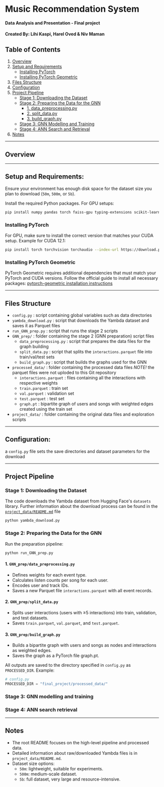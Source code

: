 # Music Recommendation System
#### Data Analysis and Presentation - Final project
#### Created By: Lihi Kaspi, Harel Oved & Niv Maman

## Table of Contents

1. [Overview](#overview)
2. [Setup and Requirements](#setup-and-requirements)
   - [Installing PyTorch](#installing-pytorch)
   - [Installing PyTorch Geometric](#installing-pytorch-geometric)
3. [Files Structure](#files-structure)
4. [Configuration](#configuration)
5. [Project Pipeline](#project-pipeline)
   - [Stage 1: Downloading the Dataset](#stage-1-downloading-the-dataset)
   - [Stage 2: Preparing the Data for the GNN](#stage-2-preparing-the-data-for-the-gnn)
     - [1. data_preprocessing.py](#1-data_preprocessingpy)
     - [2. split_data.py](#2-split_datapy)
     - [3. build_graph.py](#3-build_graphpy)
   - [Stage 3: GNN Modelling and Training](#stage-3-gnn-modelling-and-training)
   - [Stage 4: ANN Search and Retrieval](#stage-4-ann-search-and-retrieval)
6. [Notes](#notes)

---

## Overview


---

## Setup and Requirements:

Ensure your environment has enough disk space for the dataset size you plan to download (`50m`, `500m`, or `5b`).

Install the required Python packages. For GPU setups:

```bash
pip install numpy pandas torch faiss-gpu typing-extensions scikit-learn
```

### Installing PyTorch

For GPU, make sure to install the correct version that matches your CUDA setup.
Example for CUDA 12.1:

```bash
pip install torch torchvision torchaudio --index-url https://download.pytorch.org/whl/cu121
```

### Installing PyTorch Geometric 

PyTorch Geometric requires additional dependencies that must match your PyTorch and CUDA versions.
Follow the official guide to install all necessary packages:
[pytorch-geometric installation instructions](https://pytorch-geometric.readthedocs.io/en/latest/notes/installation.html)


---

## Files Structure

- `config.py` : script containing global variables such as data directories
- `yambda_download.py` : script that downloads the Yambda dataset and saves it as Parquet files
- `run_GNN_prep.py` : script that runs the stage 2 scripts 
- `GNN_prep/` : folder containing the stage 2 (GNN preparation) script files
  - `data_preprocessing.py` : script that prepares the data files for the graph building
  - `split_data.py` : script that splits the `interactions.parquet` file into train/val/test sets
  - `build_graph.py` : script that builds the graphs used for the GNN
- `processed_data/` : folder containing the processed data files
  *NOTE!* the parquet files were not uploded to this Git repository
  - `interactions.parquet` : files containing all the interactions with respective weights
  - `train.parquet` : train set
  - `val.parquet` : validation set
  - `test.parquet` : test set
  - `graph.pt` : bipartite graph of users and songs with weighted edges created using the train set
- `project_data/` : folder containing the original data files and exploration scripts

---

## Configuration:

a `config.py` file sets the save directories and dataset parameters for the download

---

## Project Pipeline

### Stage 1: Downloading the Dataset

The code downloads the Yambda dataset from Hugging Face's `datasets` library. 
Further information about the download process can be found in the [`project_data/README.md`](project_data/README.md) file

```bash
python yambda_download.py
```

### Stage 2: Preparing the Data for the GNN

Run the preparation pipeline:

```bash
python run_GNN_prep.py
```

#### 1. `GNN_prep/data_preprocessing.py`

- Defines weights for each event type.
- Calculates listen counts per song for each user.
- Encodes user and track IDs.
- Saves a new Parquet file `interactions.parquet` with all event records.

#### 2. `GNN_prep/split_data.py`

- Splits user interactions (users with ≥5 interactions) into train, validation, and test datasets.
- Saves `train.parquet`, `val.parquet`, and `test.parquet`.

#### 3. `GNN_prep/build_graph.py`

- Builds a bipartite graph with users and songs as nodes and interactions as weighted edges.
- Saves the graph as a PyTorch file graph.pt.


All outputs are saved to the directory specified in `config.py` as `PROCESSED_DIR`. Example:

```python
# config.py
PROCESSED_DIR = "final_project/processed_data/"
```

### Stage 3: GNN modelling and training


### Stage 4: ANN search retrieval

---

## Notes

- The root README focuses on the high-level pipeline and processed data.
- Detailed information about raw/downloaded Yambda files is in `project_data/README.md`.
- Dataset size options:
  - `50m`: lightweight, suitable for experiments.
  - `500m`: medium-scale dataset.
  - `5b`: full dataset, very large and resource-intensive.


